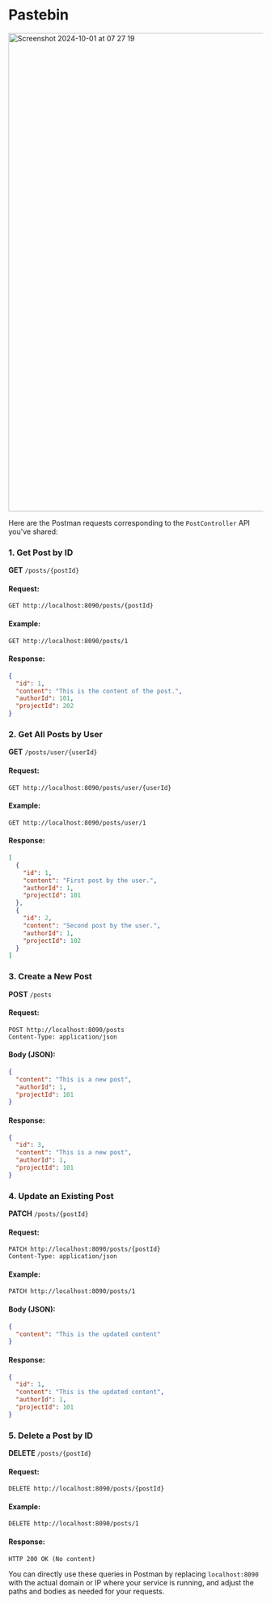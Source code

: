 # Pastebin

<img width="945" alt="Screenshot 2024-10-01 at 07 27 19" src="https://github.com/user-attachments/assets/5bb2d649-3501-4043-b0c6-037539b22e53">

Here are the Postman requests corresponding to the `PostController` API you've shared:

### 1. **Get Post by ID**

**GET** `/posts/{postId}`

#### Request:
```plaintext
GET http://localhost:8090/posts/{postId}
```

#### Example:
```plaintext
GET http://localhost:8090/posts/1
```

#### Response:
```json
{
  "id": 1,
  "content": "This is the content of the post.",
  "authorId": 101,
  "projectId": 202
}
```

### 2. **Get All Posts by User**

**GET** `/posts/user/{userId}`

#### Request:
```plaintext
GET http://localhost:8090/posts/user/{userId}
```

#### Example:
```plaintext
GET http://localhost:8090/posts/user/1
```

#### Response:
```json
[
  {
    "id": 1,
    "content": "First post by the user.",
    "authorId": 1,
    "projectId": 101
  },
  {
    "id": 2,
    "content": "Second post by the user.",
    "authorId": 1,
    "projectId": 102
  }
]
```

### 3. **Create a New Post**

**POST** `/posts`

#### Request:
```plaintext
POST http://localhost:8090/posts
Content-Type: application/json
```

#### Body (JSON):
```json
{
  "content": "This is a new post",
  "authorId": 1,
  "projectId": 101
}
```

#### Response:
```json
{
  "id": 3,
  "content": "This is a new post",
  "authorId": 1,
  "projectId": 101
}
```

### 4. **Update an Existing Post**

**PATCH** `/posts/{postId}`

#### Request:
```plaintext
PATCH http://localhost:8090/posts/{postId}
Content-Type: application/json
```

#### Example:
```plaintext
PATCH http://localhost:8090/posts/1
```

#### Body (JSON):
```json
{
  "content": "This is the updated content"
}
```

#### Response:
```json
{
  "id": 1,
  "content": "This is the updated content",
  "authorId": 1,
  "projectId": 101
}
```

### 5. **Delete a Post by ID**

**DELETE** `/posts/{postId}`

#### Request:
```plaintext
DELETE http://localhost:8090/posts/{postId}
```

#### Example:
```plaintext
DELETE http://localhost:8090/posts/1
```

#### Response:
```plaintext
HTTP 200 OK (No content)
```

You can directly use these queries in Postman by replacing `localhost:8090` with the actual domain or IP where your service is running, and adjust the paths and bodies as needed for your requests.
